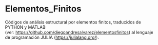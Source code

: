 # Elementos_Finitos
Códigos de análisis estructural por elementos finitos, traducidos de PYTHON y MATLAB                                                                                              
(ver: https://github.com/diegoandresalvarez/elementosfinitos) al lenguaje de programación JULIA (https://julialang.org/). 
